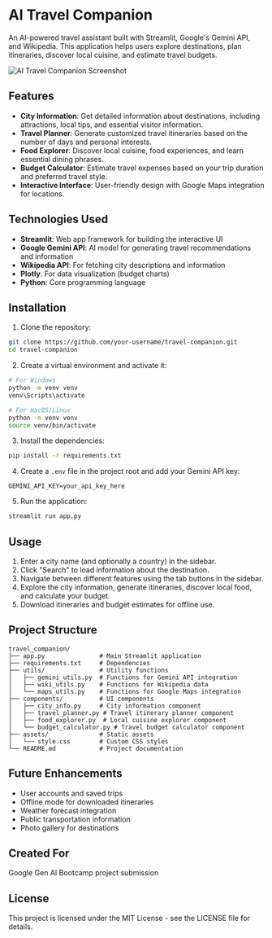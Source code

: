 # AI Travel Companion

An AI-powered travel assistant built with Streamlit, Google's Gemini API, and Wikipedia. This application helps users explore destinations, plan itineraries, discover local cuisine, and estimate travel budgets.

![AI Travel Companion Screenshot](screenshot.png)

## Features

- **City Information**: Get detailed information about destinations, including attractions, local tips, and essential visitor information.
- **Travel Planner**: Generate customized travel itineraries based on the number of days and personal interests.
- **Food Explorer**: Discover local cuisine, food experiences, and learn essential dining phrases.
- **Budget Calculator**: Estimate travel expenses based on your trip duration and preferred travel style.
- **Interactive Interface**: User-friendly design with Google Maps integration for locations.

## Technologies Used

- **Streamlit**: Web app framework for building the interactive UI
- **Google Gemini API**: AI model for generating travel recommendations and information
- **Wikipedia API**: For fetching city descriptions and information
- **Plotly**: For data visualization (budget charts)
- **Python**: Core programming language

## Installation

1. Clone the repository:
```bash
git clone https://github.com/your-username/travel-companion.git
cd travel-companion
```

2. Create a virtual environment and activate it:
```bash
# For Windows
python -m venv venv
venv\Scripts\activate

# For macOS/Linux
python -m venv venv
source venv/bin/activate
```

3. Install the dependencies:
```bash
pip install -r requirements.txt
```

4. Create a `.env` file in the project root and add your Gemini API key:
```
GEMINI_API_KEY=your_api_key_here
```

5. Run the application:
```bash
streamlit run app.py
```

## Usage

1. Enter a city name (and optionally a country) in the sidebar.
2. Click "Search" to load information about the destination.
3. Navigate between different features using the tab buttons in the sidebar.
4. Explore the city information, generate itineraries, discover local food, and calculate your budget.
5. Download itineraries and budget estimates for offline use.

## Project Structure

```
travel_companion/
├── app.py               # Main Streamlit application
├── requirements.txt     # Dependencies
├── utils/               # Utility functions
│   ├── gemini_utils.py  # Functions for Gemini API integration
│   ├── wiki_utils.py    # Functions for Wikipedia data
│   └── maps_utils.py    # Functions for Google Maps integration
├── components/          # UI components
│   ├── city_info.py     # City information component
│   ├── travel_planner.py # Travel itinerary planner component
│   ├── food_explorer.py  # Local cuisine explorer component
│   └── budget_calculator.py # Travel budget calculator component
├── assets/              # Static assets
│   └── style.css        # Custom CSS styles
└── README.md            # Project documentation
```

## Future Enhancements

- User accounts and saved trips
- Offline mode for downloaded itineraries
- Weather forecast integration
- Public transportation information
- Photo gallery for destinations

## Created For

Google Gen AI Bootcamp project submission

## License

This project is licensed under the MIT License - see the LICENSE file for details.